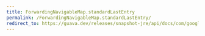 ```yaml
---
title: ForwardingNavigableMap.standardLastEntry
permalink: /ForwardingNavigableMap.standardLastEntry/
redirect_to: https://guava.dev/releases/snapshot-jre/api/docs/com/google/common/collect/ForwardingNavigableMap.html#standardLastEntry--
---
```

